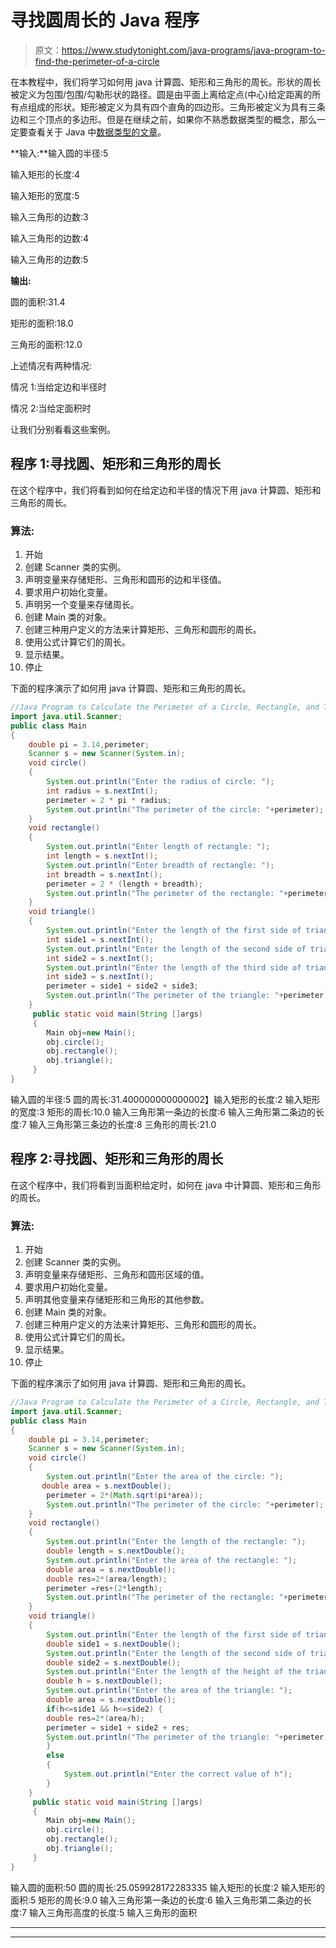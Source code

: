 # 寻找圆周长的 Java 程序

> 原文：<https://www.studytonight.com/java-programs/java-program-to-find-the-perimeter-of-a-circle>

在本教程中，我们将学习如何用 java 计算圆、矩形和三角形的周长。形状的周长被定义为包围/包围/勾勒形状的路径。圆是由平面上离给定点(中心)给定距离的所有点组成的形状。矩形被定义为具有四个直角的四边形。三角形被定义为具有三条边和三个顶点的多边形。但是在继续之前，如果你不熟悉数据类型的概念，那么一定要查看关于 Java 中[数据类型的文章](https://www.studytonight.com/java/datatypes-and-identifier.php)。

**输入:**输入圆的半径:5

输入矩形的长度:4

输入矩形的宽度:5

输入三角形的边数:3

输入三角形的边数:4

输入三角形的边数:5

**输出:**

圆的面积:31.4

矩形的面积:18.0

三角形的面积:12.0

上述情况有两种情况:

情况 1:当给定边和半径时

情况 2:当给定面积时

让我们分别看看这些案例。

## 程序 1:寻找圆、矩形和三角形的周长

在这个程序中，我们将看到如何在给定边和半径的情况下用 java 计算圆、矩形和三角形的周长。

### 算法:

1.  开始
2.  创建 Scanner 类的实例。
3.  声明变量来存储矩形、三角形和圆形的边和半径值。
4.  要求用户初始化变量。
5.  声明另一个变量来存储周长。
6.  创建 Main 类的对象。
7.  创建三种用户定义的方法来计算矩形、三角形和圆形的周长。
8.  使用公式计算它们的周长。
9.  显示结果。
10.  停止

下面的程序演示了如何用 java 计算圆、矩形和三角形的周长。

```java
//Java Program to Calculate the Perimeter of a Circle, Rectangle, and Triangle
import java.util.Scanner;
public class Main
{
    double pi = 3.14,perimeter;
    Scanner s = new Scanner(System.in);
    void circle()
    {
        System.out.println("Enter the radius of circle: ");
        int radius = s.nextInt();
        perimeter = 2 * pi * radius;
        System.out.println("The perimeter of the circle: "+perimeter);
    } 
    void rectangle()
    {
        System.out.println("Enter length of rectangle: ");
        int length = s.nextInt();
        System.out.println("Enter breadth of rectangle: ");
        int breadth = s.nextInt();
        perimeter = 2 * (length + breadth);
        System.out.println("The perimeter of the rectangle: "+perimeter);
    }
    void triangle()
    {
        System.out.println("Enter the length of the first side of triangle: ");
        int side1 = s.nextInt();
        System.out.println("Enter the length of the second side of triangle: ");
        int side2 = s.nextInt();
        System.out.println("Enter the length of the third side of triangle: ");
        int side3 = s.nextInt();
        perimeter = side1 + side2 + side3;
        System.out.println("The perimeter of the triangle: "+perimeter);
    }
     public static void main(String []args)
     {
        Main obj=new Main();
        obj.circle();
        obj.rectangle();
        obj.triangle();
     }
}
```

输入圆的半径:5
圆的周长:31.400000000000002】输入矩形的长度:2
输入矩形的宽度:3
矩形的周长:10.0
输入三角形第一条边的长度:6
输入三角形第二条边的长度:7
输入三角形第三条边的长度:8
三角形的周长:21.0

## 程序 2:寻找圆、矩形和三角形的周长

在这个程序中，我们将看到当面积给定时，如何在 java 中计算圆、矩形和三角形的周长。

### 算法:

1.  开始
2.  创建 Scanner 类的实例。
3.  声明变量来存储矩形、三角形和圆形区域的值。
4.  要求用户初始化变量。
5.  声明其他变量来存储矩形和三角形的其他参数。
6.  创建 Main 类的对象。
7.  创建三种用户定义的方法来计算矩形、三角形和圆形的周长。
8.  使用公式计算它们的周长。
9.  显示结果。
10.  停止

下面的程序演示了如何用 java 计算圆、矩形和三角形的周长。

```java
//Java Program to Calculate the Perimeter of a Circle, Rectangle, and Triangle
import java.util.Scanner;
public class Main
{
    double pi = 3.14,perimeter;
    Scanner s = new Scanner(System.in);
    void circle()
    {
        System.out.println("Enter the area of the circle: ");
       double area = s.nextDouble();
        perimeter = 2*(Math.sqrt(pi*area));
        System.out.println("The perimeter of the circle: "+perimeter);
    } 
    void rectangle()
    {
        System.out.println("Enter the length of the rectangle: ");
        double length = s.nextDouble();
        System.out.println("Enter the area of the rectangle: ");
        double area = s.nextDouble();
        double res=2*(area/length);
        perimeter =res+(2*length);
        System.out.println("The perimeter of the rectangle: "+perimeter);
    }
    void triangle()
    {
        System.out.println("Enter the length of the first side of triangle: ");
        double side1 = s.nextDouble();
        System.out.println("Enter the length of the second side of triangle: ");
        double side2 = s.nextDouble();
        System.out.println("Enter the length of the height of the triangle: ");
        double h = s.nextDouble();
        System.out.println("Enter the area of the triangle: ");
        double area = s.nextDouble();
        if(h<=side1 && h<=side2) {
        double res=2*(area/h);
        perimeter = side1 + side2 + res;
        System.out.println("The perimeter of the triangle: "+perimeter);
        }
        else
        {
            System.out.println("Enter the correct value of h");
        }
    }
     public static void main(String []args)
     {
        Main obj=new Main();
        obj.circle();
        obj.rectangle();
        obj.triangle();
     }
}
```

输入圆的面积:50
圆的周长:25.059928172283335
输入矩形的长度:2
输入矩形的面积:5
矩形的周长:9.0
输入三角形第一条边的长度:6
输入三角形第二条边的长度:7
输入三角形高度的长度:5
输入三角形的面积

* * *

* * *